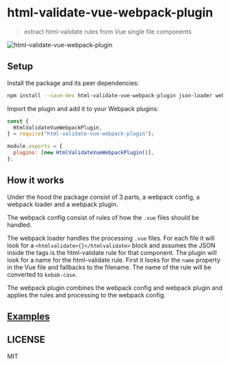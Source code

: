 # html-validate-vue-webpack-plugin

> extract html-validate rules from Vue single file components

![html-validate-vue-webpack-plugin](https://github.com/anthonkendel/html-validate-vue-webpack-plugin/workflows/html-validate-vue-webpack-plugin/badge.svg)

## Setup

Install the package and its peer dependencies:

```bash
npm install --save-dev html-validate-vue-webpack-plugin json-loader webpack
```

Import the plugin and add it to your Webpack plugins:

```js
const {
  HtmlValidateVueWebpackPlugin,
} = require("html-validate-vue-webpack-plugin");

module.exports = {
  plugins: [new HtmlValidateVueWebpackPlugin()],
};
```

## How it works

Under the hood the package consist of 3 parts, a webpack config, a webpack loader and a webpack plugin.

The webpack config consist of rules of how the `.vue` files should be handled.

The webpack loader handles the processing `.vue` files. For each file it will look for a `<htmlvalidate>{}</htmlvalidate>` block and assumes the JSON inside the tags is the html-validate rule for that component. The plugin will look for a name for the html-validate rule. First it looks for the `name` property in the Vue file and fallbacks to the filename. The name of the rule will be converted to `kebab-case`.

The webpack plugin combines the webpack config and webpack plugin and applies the rules and processing to the webpack config.

## [Examples](./src/examples/README)

## LICENSE

MIT
